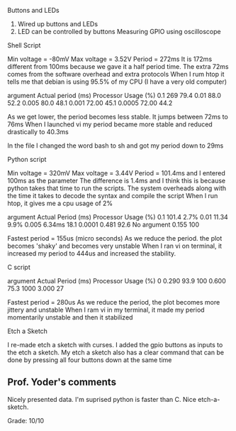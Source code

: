 Buttons and LEDs
1. Wired up buttons and LEDs
2. LED can be controlled by buttons
Measuring GPIO using oscilloscope

Shell Script

Min voltage = -80mV	Max voltage = 3.52V
Period = 272ms
It is 172ms different from 100ms because we gave it a half period time. The extra 72ms comes from the software overhead and extra protocols
When I rum htop it tells me that debian is using 95.5% of my CPU (I have a very old computer)

argument	Actual period (ms)		Processor Usage (%)
0.1         269                     79.4
0.01        88.0                    52.2
0.005       80.0                    48.1
0.001       72.00                   45.1
0.0005      72.00                   44.2

As we get lower, the period becomes less stable. It jumps between 72ms to 76ms
When I launched vi my period became more stable and reduced drastically to 40.3ms

In the file I changed the word bash to sh and got my period down to 29ms

Python script

Min voltage = 320mV     Max voltage = 3.44V
Period = 101.4ms and I entered 100ms as the parameter
The difference is 1.4ms and I think this is because python takes that time to run the scripts. The system overheads along with the time it takes to decode the syntax and compile the script
When I run htop, it gives me a cpu usage of 2%

argument            Actual Period (ms)      Processor Usage (%)
0.1                 101.4                   2.7%
0.01                11.34                   9.9%
0.005               6.34ms                  18.1
0.0001              0.481                   92.6
No argument         0.155                   100


Fastest period = 155us (micro seconds)
As we reduce the period. the plot becomes 'shaky' and becomes very unstable
When I ran vi on terminal, it increased my period to 444us and increased the stability.

C script

argument            Actual Period (ms)      Processor Usage (%)
0                   0.290                   93.9
100                 0.600                   75.3
1000                3.000                   27

Fastest period = 280us
As we reduce the period, the plot becomes more jittery and unstable
When I ram vi in my terminal, it made my period momentarily unstable and then it stabilized 

Etch a Sketch

I re-made etch a sketch with curses. I added the gpio buttons as inputs to the etch a sketch. 
My etch a sketch also has a clear command that can be done by pressing all four buttons down at the same time


## Prof. Yoder's comments

Nicely presented data.  I'm suprised python is faster than C.
Nice etch-a-sketch.

Grade:  10/10
